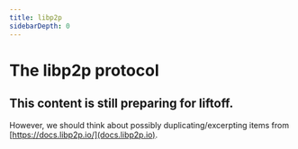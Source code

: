 ```yaml
---
title: libp2p
sidebarDepth: 0
---
```


# The libp2p protocol

## This content is still preparing for liftoff.

However, we should think about possibly duplicating/excerpting items from [https://docs.libp2p.io/](docs.libp2p.io).
